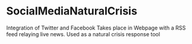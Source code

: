 # SocialMediaNaturalCrisis

Integration of Twitter and Facebook Takes place in Webpage with a RSS feed relaying live news.
Used as a natural crisis response tool
